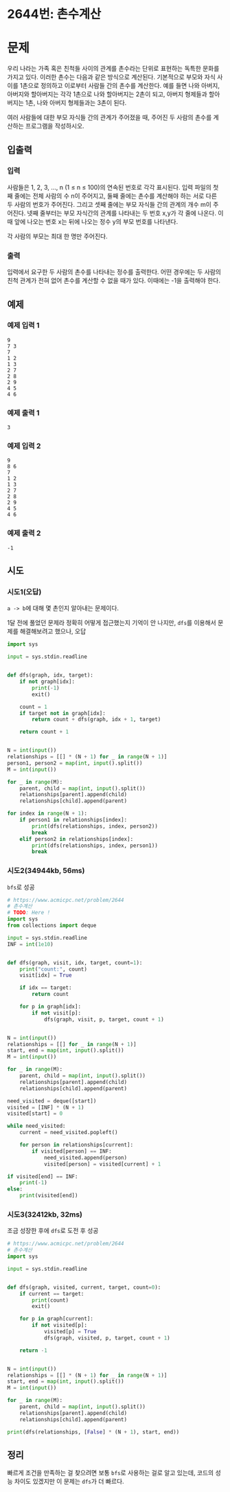 # 2644번: 촌수계산

# 문제

우리 나라는 가족 혹은 친척들 사이의 관계를 촌수라는 단위로 표현하는 독특한 문화를 가지고 있다. 이러한 촌수는 다음과 같은 방식으로 계산된다. 기본적으로 부모와 자식 사이를 1촌으로 정의하고 이로부터 사람들 간의
촌수를 계산한다. 예를 들면 나와 아버지, 아버지와 할아버지는 각각 1촌으로 나와 할아버지는 2촌이 되고, 아버지 형제들과 할아버지는 1촌, 나와 아버지 형제들과는 3촌이 된다.

여러 사람들에 대한 부모 자식들 간의 관계가 주어졌을 때, 주어진 두 사람의 촌수를 계산하는 프로그램을 작성하시오.

## 입출력

### 입력

사람들은 1, 2, 3, …, n (1 ≤ n ≤ 100)의 연속된 번호로 각각 표시된다. 입력 파일의 첫째 줄에는 전체 사람의 수 n이 주어지고, 둘째 줄에는 촌수를 계산해야 하는 서로 다른 두 사람의 번호가
주어진다. 그리고 셋째 줄에는 부모 자식들 간의 관계의 개수 m이 주어진다. 넷째 줄부터는 부모 자식간의 관계를 나타내는 두 번호 x,y가 각 줄에 나온다. 이때 앞에 나오는 번호 x는 뒤에 나오는 정수 y의 부모
번호를 나타낸다.

각 사람의 부모는 최대 한 명만 주어진다.

### 출력

입력에서 요구한 두 사람의 촌수를 나타내는 정수를 출력한다. 어떤 경우에는 두 사람의 친척 관계가 전혀 없어 촌수를 계산할 수 없을 때가 있다. 이때에는 -1을 출력해야 한다.

## 예제

### 예제 입력 1

```text
9
7 3
7
1 2
1 3
2 7
2 8
2 9
4 5
4 6
```

### 예제 출력 1

```text
3
```

### 예제 입력 2

```text
9
8 6
7
1 2
1 3
2 7
2 8
2 9
4 5
4 6
```

### 예제 출력 2

```text
-1
```

## 시도

### 시도1(오답)

`a -> b`에 대해 몇 촌인지 알아내는 문제이다.

1달 전에 풀었던 문제라 정확히 어떻게 접근했는지 기억이 안 나지만, `dfs`를 이용해서 문제를 해결해보려고 했으나, 오답

```python
import sys

input = sys.stdin.readline


def dfs(graph, idx, target):
    if not graph[idx]:
        print(-1)
        exit()

    count = 1
    if target not in graph[idx]:
        return count + dfs(graph, idx + 1, target)

    return count + 1


N = int(input())
relationships = [[] * (N + 1) for _ in range(N + 1)]
person1, person2 = map(int, input().split())
M = int(input())

for _ in range(M):
    parent, child = map(int, input().split())
    relationships[parent].append(child)
    relationships[child].append(parent)

for index in range(N + 1):
    if person1 in relationships[index]:
        print(dfs(relationships, index, person2))
        break
    elif person2 in relationships[index]:
        print(dfs(relationships, index, person1))
        break
```

### 시도2(34944kb, 56ms)

`bfs`로 성공

```python
# https://www.acmicpc.net/problem/2644
# 촌수계산
# TODO: Here !
import sys
from collections import deque

input = sys.stdin.readline
INF = int(1e10)


def dfs(graph, visit, idx, target, count=1):
    print("count:", count)
    visit[idx] = True

    if idx == target:
        return count

    for p in graph[idx]:
        if not visit[p]:
            dfs(graph, visit, p, target, count + 1)


N = int(input())
relationships = [[] for _ in range(N + 1)]
start, end = map(int, input().split())
M = int(input())

for _ in range(M):
    parent, child = map(int, input().split())
    relationships[parent].append(child)
    relationships[child].append(parent)

need_visited = deque([start])
visited = [INF] * (N + 1)
visited[start] = 0

while need_visited:
    current = need_visited.popleft()

    for person in relationships[current]:
        if visited[person] == INF:
            need_visited.append(person)
            visited[person] = visited[current] + 1

if visited[end] == INF:
    print(-1)
else:
    print(visited[end])
```

### 시도3(32412kb, 32ms)

조금 성장한 후에 `dfs`로 도전 후 성공

```python
# https://www.acmicpc.net/problem/2644
# 촌수계산
import sys

input = sys.stdin.readline


def dfs(graph, visited, current, target, count=0):
    if current == target:
        print(count)
        exit()

    for p in graph[current]:
        if not visited[p]:
            visited[p] = True
            dfs(graph, visited, p, target, count + 1)

    return -1


N = int(input())
relationships = [[] * (N + 1) for _ in range(N + 1)]
start, end = map(int, input().split())
M = int(input())

for _ in range(M):
    parent, child = map(int, input().split())
    relationships[parent].append(child)
    relationships[child].append(parent)

print(dfs(relationships, [False] * (N + 1), start, end))
```

## 정리

빠르게 조건을 만족하는 걸 찾으려면 보통 `bfs`로 사용하는 걸로 알고 있는데, 코드의 성능 차이도 있겠지만 이 문제는 `dfs`가 더 빠르다.
